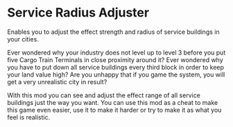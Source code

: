 # Service Radius Adjuster
Enables you to adjust the effect strength and radius of service buildings in your cities.

Ever wondered why your industry does not level up to level 3 before you put five Cargo Train Terminals in close proximity around it?
Ever wondered why you have to put down all service buildings every third block in order to keep your land value high?
Are you unhappy that if you game the system, you will get a very unrealistic city in result?

With this mod you can see and adjust the effect range of all service buildings just the way you want.
You can use this mod as a cheat to make this game even easier, use it to make it harder or try to make it as what you feel is realistic.
